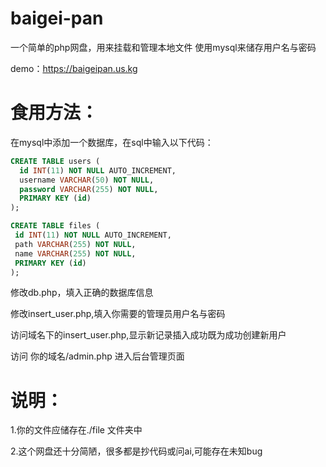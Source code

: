 # baigei-pan
一个简单的php网盘，用来挂载和管理本地文件
使用mysql来储存用户名与密码

demo：https://baigeipan.us.kg
# 食用方法：
在mysql中添加一个数据库，在sql中输入以下代码：
```sql
CREATE TABLE users (
  id INT(11) NOT NULL AUTO_INCREMENT,
  username VARCHAR(50) NOT NULL,
  password VARCHAR(255) NOT NULL,
  PRIMARY KEY (id)
);
```
 ```sql
CREATE TABLE files (
  id INT(11) NOT NULL AUTO_INCREMENT,
  path VARCHAR(255) NOT NULL,
  name VARCHAR(255) NOT NULL,
  PRIMARY KEY (id)
);
```
 修改db.php，填入正确的数据库信息
 
 修改insert_user.php,填入你需要的管理员用户名与密码
 
 访问域名下的insert_user.php,显示新记录插入成功既为成功创建新用户
 
 访问 
 你的域名/admin.php 进入后台管理页面
# 说明：
1.你的文件应储存在./file 文件夹中

2.这个网盘还十分简陋，很多都是抄代码或问ai,可能存在未知bug
